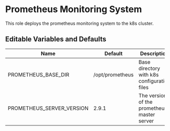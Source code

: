 # Prometheus Monitoring System

This role deploys the prometheus monitoring system to the k8s cluster. 

## Editable Variables and Defaults

| Name                      | Default           | Description                                                                   |
| ------------------------- | ----------------- | ----------------------------------------------------------------------------- |
| PROMETHEUS_BASE_DIR       | /opt/prometheus   | Base directory with k8s configuration files                                   |
| PROMETHEUS_SERVER_VERSION | 2.9.1             | The version of the prometheus master server                                   |

